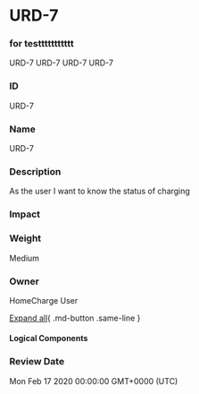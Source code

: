 

# URD-7
### for testtttttttttt
URD-7
URD-7
URD-7
URD-7

### ID

URD-7

### Name

URD-7

### Description

As the user I want to know the status of charging 

### Impact



### Weight

Medium

### Owner

HomeCharge User

[Expand all](#){ .md-button .same-line }

#### Logical Components


    



### Review Date

Mon Feb 17 2020 00:00:00 GMT+0000 (UTC)

